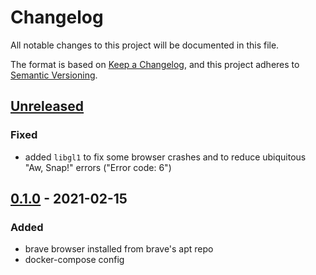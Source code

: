 # Changelog
All notable changes to this project will be documented in this file.

The format is based on [Keep a Changelog](https://keepachangelog.com/en/1.0.0/),
and this project adheres to [Semantic Versioning](https://semver.org/spec/v2.0.0.html).

## [Unreleased]
### Fixed
- added `libgl1` to fix some browser crashes
  and to reduce ubiquitous "Aw, Snap!" errors ("Error code: 6")

## [0.1.0] - 2021-02-15
### Added
- brave browser installed from brave's apt repo
- docker-compose config

[Unreleased]: https://github.com/fphammerle/docker-brave-browser/compare/v0.1.0...HEAD
[0.1.0]: https://github.com/fphammerle/docker-brave-browser/releases/tag/v0.1.0
